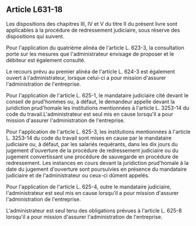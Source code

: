 Article L631-18
----
Les dispositions des chapitres III, IV et V du titre II du présent livre sont
applicables à la procédure de redressement judiciaire, sous réserve des
dispositions qui suivent.

Pour l'application du quatrième alinéa de l'article L. 623-3, la consultation
porte sur les mesures que l'administrateur envisage de proposer et le débiteur
est également consulté.

Le recours prévu au premier alinéa de l'article L. 624-3 est également ouvert à
l'administrateur, lorsque celui-ci a pour mission d'assurer l'administration de
l'entreprise.

Pour l'application de l'article L. 625-1, le mandataire judiciaire cité devant
le conseil de prud'hommes ou, à défaut, le demandeur appelle devant la
juridiction prud'homale les institutions mentionnées à l'article L. 3253-14 du
code du travail.L'administrateur est seul mis en cause lorsqu'il a pour mission
d'assurer l'administration de l'entreprise.

Pour l'application de l'article L. 625-3, les institutions mentionnées à
l'article L. 3253-14 du code du travail sont mises en cause par le mandataire
judiciaire ou, à défaut, par les salariés requérants, dans les dix jours du
jugement d'ouverture de la procédure de redressement judiciaire ou du jugement
convertissant une procédure de sauvegarde en procédure de redressement. Les
instances en cours devant la juridiction prud'homale à la date du jugement
d'ouverture sont poursuivies en présence du mandataire judiciaire et de
l'administrateur ou ceux-ci dûment appelés.

Pour l'application de l'article L. 625-4, outre le mandataire judiciaire,
l'administrateur est seul mis en cause lorsqu'il a pour mission d'assurer
l'administration de l'entreprise.

L'administrateur est seul tenu des obligations prévues à l'article L. 625-8
lorsqu'il a pour mission d'assurer l'administration de l'entreprise.
